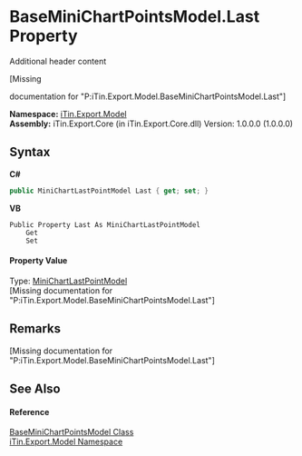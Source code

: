 # BaseMiniChartPointsModel.Last Property 
Additional header content 

\[Missing <summary> documentation for "P:iTin.Export.Model.BaseMiniChartPointsModel.Last"\]

**Namespace:**&nbsp;<a href="N_iTin_Export_Model">iTin.Export.Model</a><br />**Assembly:**&nbsp;iTin.Export.Core (in iTin.Export.Core.dll) Version: 1.0.0.0 (1.0.0.0)

## Syntax

**C#**<br />
``` C#
public MiniChartLastPointModel Last { get; set; }
```

**VB**<br />
``` VB
Public Property Last As MiniChartLastPointModel
	Get
	Set
```


#### Property Value
Type: <a href="T_iTin_Export_Model_MiniChartLastPointModel">MiniChartLastPointModel</a><br />\[Missing <value> documentation for "P:iTin.Export.Model.BaseMiniChartPointsModel.Last"\]

## Remarks
\[Missing <remarks> documentation for "P:iTin.Export.Model.BaseMiniChartPointsModel.Last"\]

## See Also


#### Reference
<a href="T_iTin_Export_Model_BaseMiniChartPointsModel">BaseMiniChartPointsModel Class</a><br /><a href="N_iTin_Export_Model">iTin.Export.Model Namespace</a><br />